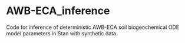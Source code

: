 # AWB-ECA_inference
Code for inference of deterministic AWB-ECA soil biogeochemical ODE model parameters in Stan with synthetic data.

